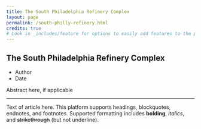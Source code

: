 ```yaml
---
title: The South Philadelphia Refinery Complex
layout: page
permalink: /south-philly-refinery.html
credits: true
# Look in _includes/feature for options to easily add features to the page
---
```


## The South Philadelphia Refinery Complex
- Author
- Date

Abstract here, if applicable

---

Text of article here. This platform supports headings, blockquotes, endnotes, and footnotes.  Supported formatting includes **bolding**, _italics_, and ~~strikethrough~~ (but not underline).